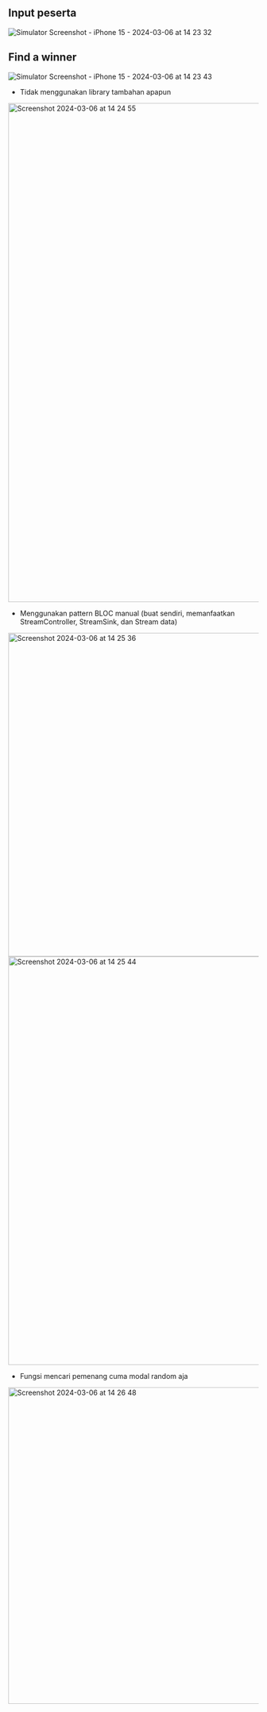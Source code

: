 
## Input peserta
![Simulator Screenshot - iPhone 15 - 2024-03-06 at 14 23 32](https://github.com/nunutech40/project_app_arisan/assets/49187517/92ec2f9b-4003-4496-8780-4a8dcdd1e11b)


## Find a winner
![Simulator Screenshot - iPhone 15 - 2024-03-06 at 14 23 43](https://github.com/nunutech40/project_app_arisan/assets/49187517/6f1ca579-760f-42dd-a01d-43d48afb6147)

* Tidak menggunakan library tambahan apapun
<img width="1004" alt="Screenshot 2024-03-06 at 14 24 55" src="https://github.com/nunutech40/project_app_arisan/assets/49187517/5f40211e-1865-4e01-a558-8cbb8bf8e4fc">

* Menggunakan pattern BLOC manual (buat sendiri, memanfaatkan StreamController, StreamSink, dan Stream data)
<img width="651" alt="Screenshot 2024-03-06 at 14 25 36" src="https://github.com/nunutech40/project_app_arisan/assets/49187517/b3e973c9-966b-4905-a4b9-d1b5434c52e1">

<img width="822" alt="Screenshot 2024-03-06 at 14 25 44" src="https://github.com/nunutech40/project_app_arisan/assets/49187517/05431443-af60-4fde-a2f9-1ac1b33b75f1">

* Fungsi mencari pemenang cuma modal random aja
<img width="637" alt="Screenshot 2024-03-06 at 14 26 48" src="https://github.com/nunutech40/project_app_arisan/assets/49187517/b167686e-e225-4841-94cb-b82ddfbe06c3">
